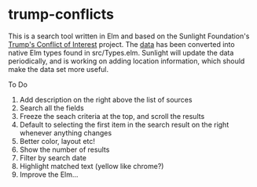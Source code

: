 # trump-conflicts

This is a search tool written in Elm and based on the Sunlight Foundation's [Trump's Conflict of Interest](https://sunlightfoundation.com/tracking-trumps-conflicts-of-interest/) project. The [data](https://docs.google.com/spreadsheets/d/1-_vJDLlCtd94zaieFeB2qdLB9WUdNPIryWBFNuXAAZ8/edit#gid=0) has been converted into native Elm types found in src/Types.elm. Sunlight will update the data periodically, and is working on adding location information, which should make the data set more useful.

To Do

1. Add description on the right above the list of sources
2. Search all the fields
3. Freeze the seach criteria at the top, and scroll the results
4. Default to selecting the first item in the search result on the right whenever anything changes
5. Better color, layout etc!
6. Show the number of results
7. Filter by search date
8. Highlight matched text (yellow like chrome?)
9. Improve the Elm...





